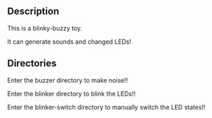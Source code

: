 ## Description
This is a blinky-buzzy toy.

It can generate sounds and changed LEDs!

## Directories
Enter the buzzer directory to make noise!!

Enter the blinker directory to blink the LEDs!!

Enter the blinker-switch directory to manually switch the LED states!!
